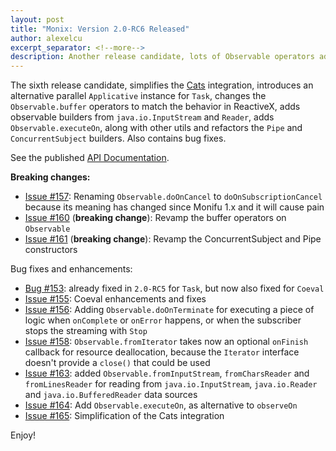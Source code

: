 ```yaml
---
layout: post
title: "Monix: Version 2.0-RC6 Released"
author: alexelcu
excerpt_separator: <!--more-->
description: Another release candidate, lots of Observable operators added, breaking changes!
---
```


The sixth release candidate, simplifies the [Cats](http://typelevel.org/) integration,
introduces an alternative parallel `Applicative` instance for `Task`,
changes the `Observable.buffer` operators to match the behavior in ReactiveX,
adds observable builders from `java.io.InputStream` and `Reader`,
adds `Observable.executeOn`, along with other utils and refactors the 
`Pipe` and `ConcurrentSubject` builders. Also contains bug fixes.

<!--more-->

See the published [API Documentation](/api/2.0-RC6/).

**Breaking changes:**

- [Issue #157](https://github.com/monixio/monix/issues/157): Renaming 
  `Observable.doOnCancel` to `doOnSubscriptionCancel`
  because its meaning has changed since Monifu 1.x and it will cause pain
- [Issue #160](https://github.com/monixio/monix/issues/160) (**breaking change**): 
  Revamp the buffer operators on `Observable`
- [Issue #161](https://github.com/monixio/monix/issues/161) (**breaking change**):
  Revamp the ConcurrentSubject and Pipe constructors

Bug fixes and enhancements:

- [Bug #153](https://github.com/monixio/monix/issues/153): already fixed in 
   `2.0-RC5` for `Task`, but now also fixed for `Coeval`
- [Issue #155](https://github.com/monixio/monix/issues/155): Coeval enhancements 
   and fixes
- [Issue #156](https://github.com/monixio/monix/issues/156): Adding `Observable.doOnTerminate`
  for executing a piece of logic when `onComplete` or `onError` happens, or
  when the subscriber stops the streaming with `Stop`
- [Issue #158](https://github.com/monixio/monix/issues/158): `Observable.fromIterator`
  takes now an optional `onFinish` callback for resource deallocation, because
  the `Iterator` interface doesn't provide a `close()` that could be used
- [Issue #163](https://github.com/monixio/monix/issues/163): added 
  `Observable.fromInputStream`, `fromCharsReader` and `fromLinesReader` for
  reading from `java.io.InputStream`, `java.io.Reader` and `java.io.BufferedReader`
  data sources
- [Issue #164](https://github.com/monixio/monix/issues/164): Add 
  `Observable.executeOn`, as alternative to `observeOn`
- [Issue #165](https://github.com/monixio/monix/issues/165): Simplification
  of the Cats integration
  
Enjoy!
